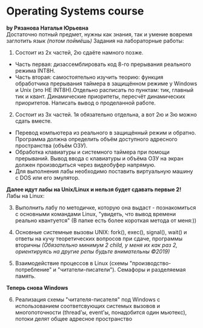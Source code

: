 # Operating Systems course
**by Рязанова Наталья Юрьевна**\
Достаточно потный предмет, нужны как знания, так и умение вовремя заглотить язык *(потом поймёшь)*
Задания на лабораторные работы:
1. Состоит из 2х частей, 2ю сдаёте намного позже.
* Часть первая: дизассемблировать код 8-го прерывания реального режима INT8H.
* Часть вторая: самостоятельно изучить теорию: функция обработчика прерывания таймера в защищённом режиме у Windows и Unix (это НЕ INT8H).Отдельно расписать по пунктам: тик, главный тик и квант. Динамические приоритеты, пересчёт динамических приоритетов. Написать вывод о проделанной работе.

2. Состоит из 3х частей. 1я обязательно отдельна, а вот 2ю и 3ю можно сдать вместе.
* Перевод компьютера из реального в защищённый режим и обратно. Программа должна определить объём доступного адресного пространства (объём ОЗУ).
* Обработка клавиатуры и системного таймера при помощи прерываний. Вывод ввода с клавиатуры и объёма ОЗУ на экран должен производиться через видеобуфер напрямую.
* Для выполнения лабы необходимо поставить виртуальную машину с DOS или его эмулятор.

**Далее идут лабы на Unix/Linux и нельзя будет сдавать первые 2!**\
Лабы на Linux:

3. Выполнить лабу по методичке, которую она выдаст - познакомиться с основными командами Linux, "увидеть, что вывод времени реально квантуется" (В папке есть более короткая метода от меня:))

4. Основные системные вызовы UNIX: fork(), exec(), signal(), wait() и ответы на кучу теоретических вопросов при сдаче, программы вторичны *(Обязательно минимум 2 child, у меня их как раз 2, ориентируясь на другие репы будьте внимательны ©2019)*

5. Взаимодействие процессов в Linux (схемы "производство-потребление" и "читатели-писатели"). Семафоры и разделяемая память.

**Теперь снова Windows**

6. Реализация схемы "читателя-писателя" под Windows с использованием соответсвующих системых вызовов и многопоточности
(thread'ы, event'ы, понадобится один мьютекс), потоки делят общее адресное пространство
